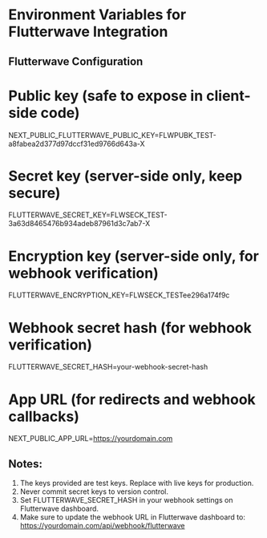 # Environment Variables for Flutterwave Integration

## Flutterwave Configuration

# Public key (safe to expose in client-side code)
NEXT_PUBLIC_FLUTTERWAVE_PUBLIC_KEY=FLWPUBK_TEST-a8fabea2d377d97dccf31ed9766d643a-X

# Secret key (server-side only, keep secure)
FLUTTERWAVE_SECRET_KEY=FLWSECK_TEST-3a63d8465476b934adeb87961d3c7ab7-X

# Encryption key (server-side only, for webhook verification)
FLUTTERWAVE_ENCRYPTION_KEY=FLWSECK_TESTee296a174f9c

# Webhook secret hash (for webhook verification)
FLUTTERWAVE_SECRET_HASH=your-webhook-secret-hash

# App URL (for redirects and webhook callbacks)
NEXT_PUBLIC_APP_URL=https://yourdomain.com

## Notes:
1. The keys provided are test keys. Replace with live keys for production.
2. Never commit secret keys to version control.
3. Set FLUTTERWAVE_SECRET_HASH in your webhook settings on Flutterwave dashboard.
4. Make sure to update the webhook URL in Flutterwave dashboard to: https://yourdomain.com/api/webhook/flutterwave
